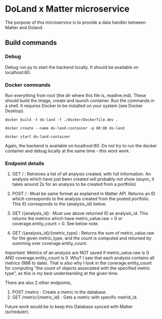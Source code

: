 # DoLand x Matter microservice
The purpose of this microservice is to provide a data handler between Matter and Doland.

## Build commands

### Debug
Debug run.py to start the backend locally. It should be available on localhost:80.

### Docker commands
Run everything from root (the dir where this file is, readme.md). These should build the image, create and launch container. Run the commands in a shell. It requires Docker to be installed on your system (see Docker Desktop).


```
docker build -t do-land -f ./docker/Dockerfile.dev .
```


```
docker create --name do-land-container -p 80:80 do-land
```


```
docker start do-land-container
```

Again, the backend is available on localhost:80. Do not try to run the docker container and debug locally at the same time - this wont work.


### Endpoint details
1. GET / : Retreives a list of all analysis created, with full information. An analysis which have just been created will probably not show (async, it takes around 2s for an analysis to be created from a portfolio)

2. POST / : Must be same format as explained in Matter API. Returns an ID which corresponds to the analysis created from the posted portfolio. This ID corresponds to the {analysis_id} below.

3. GET /{analysis_id} : Must use above returned ID as analysis_id. This returns the metrics which have metric_value.raw > 0 or coverage.entity_count > 0. See below note.

4. GET /{analysis_id}/{metric_type} : Returns the sum of metric_value.raw for the given metric_type, and the count is computed and returned by summing over coverage.entity_count. 


*Important*: Metrics of an analysis are NOT saved if metric_value.raw is 0 AND coverage.entity_count is 0. Why? I saw that each analysis contains all metrics (988 to date). That is also why I look in the coverage.entity_count for computing "the count of objects associated with the specified metric type", as this is my best understanding at the given time.
 
 There are also 2 other endpoints, 
 1. POST /metric : Create a metric in the database.
 2. GET /metric/{metric_id} : Gets a metric with specific metrid_id.

 Future work would be to keep this Database synced with Matter (scheduler).